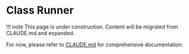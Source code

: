 # Class Runner

!!! note
    This page is under construction. Content will be migrated from CLAUDE.md and expanded.

For now, please refer to [CLAUDE.md](https://github.com/winterop-com/chapkit/blob/main/CLAUDE.md) for comprehensive documentation.
